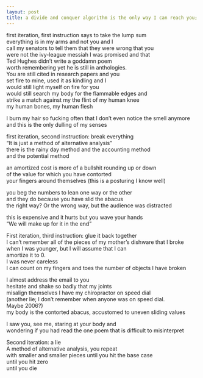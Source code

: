 ```yaml
---
layout: post
title: a divide and conquer algorithm is the only way I can reach you; your voicemail is full 
---
```


first iteration, first instruction says to take the lump sum  
everything is in my arms and not you and I  
call my senators to tell them that they were wrong that you  
were not the ivy-league messiah I was promised and that  
Ted Hughes didn’t write a goddamn poem   
worth remembering yet he is still in anthologies.  
You are still cited in research papers and you  
set fire to mine, used it as kindling and I  
would still light myself on fire for you  
would still search my body for the flammable edges and   
strike a match against my the flint of my human knee  
my human bones, my human flesh

I burn my hair so fucking often that I don’t even notice the smell 
anymore and this is the only dulling of my senses

first iteration, second instruction: break everything  
“It is just a method of alternative analysis”  
there is the rainy day method and the accounting method  
and the potential method

an amortized cost is more of a bullshit rounding up or down   
of the value for which you have contorted   
your fingers around themselves (this is a posturing I know well)

you beg the numbers to lean one way or the other   
and they do because you have slid the abacus   
the right way? Or the wrong way, but the audience was distracted

this is expensive and it hurts but you wave your hands  
“We will make up for it in the end”

First iteration, third instruction: glue it back together  
I can’t remember all of the pieces of my mother’s dishware that I broke  
when I was younger, but I will assume that I can  
amortize it to 0.  
I was never careless  
I can count on my fingers and toes the number of objects I have broken 

I almost address the email to you   
hesitate and shake so badly that my joints  
misalign themselves
I have my chiropractor on speed dial  
(another lie; I don’t remember when anyone was on speed dial.  
Maybe 2006?)  
my body is the contorted abacus, accustomed to uneven sliding values

I saw you, see me, staring at your body and  
wondering if you had read the one poem that is difficult to misinterpret 

Second iteration: a lie  
A method of alternative analysis, you repeat   
with smaller and smaller pieces until you hit the base case  
until you hit zero  
until you die
